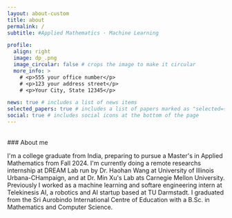 ```yaml
---
layout: about-custom
title: about
permalink: /
subtitle: #Applied Mathematics · Machine Learning

profile:
  align: right
  image: dp_.png
  image_circular: false # crops the image to make it circular
  more_info: >
    # <p>555 your office number</p>
    # <p>123 your address street</p>
    # <p>Your City, State 12345</p>

news: true # includes a list of news items
selected_papers: true # includes a list of papers marked as "selected={true}"
social: true # includes social icons at the bottom of the page
---
```

<br>
### About me <br>

I'm a college graduate from India, preparing to pursue a Master's in Applied Mathematics from Fall 2024. I'm currently doing a remote researchs internship at DREAM Lab run by Dr. Haohan Wang at University of Illinois Urbana-CHampaign, and at Dr. Min Xu's Lab ats Carnegie Mellon University. Previously I worked as a machine learning and softare engineering intern at Telekinesis AI, a robotics and AI startup based at TU Darmstadt. I graduated from the Sri Aurobindo International Centre of Education with a B.Sc. in Mathematics and Computer Science.

<!-- I’m a Masters student at Centrale Nantes studying Advanced Robotics. I work as a research assistant at Lab-V2 run by Dr. Paulo Shakarian at Arizona State University and at ARLIS at the University of Maryland. Previously I interned in Dr. Min Xu’s Lab at Carnegie Mellon University. I was very fortunate to be one of the early members of Telekinesis, a robotics and AI startup based at TU Darmstadt. I graduated from the Sri Aurobindo International Centre of Education with a B.Sc. in Computer Science, Math and Physics.

Vib. Write your biography here. Tell the world about yourself. Link to your favorite [subreddit](https://reddit.com). You can put a picture in, too. The code is already in, just name your picture `prof_pic.jpg` and put it in the `img/` folder.

Put your address / P.O. box / other info right below your picture. You casn also disable any of these elements by editing `profile` property of the YAML header of your `_pages/about.md`. Edit `_bibliography/papers.bib` and Jekyll will render your [publications page](/al-folio/publications/) automatically.

Link to your social media connections, too. This theme is set up to use [Font Awesome icons](https://fontawesome.com/) and [Academicons](https://jpswalsh.github.io/academicons/), like the ones below. Add your Facebook, Twitter, LinkedIn, Google Scholar, or just disable all of them. -->
  